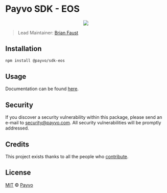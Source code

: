 # Payvo SDK - EOS

<p align="center">
    <img src="https://raw.githubusercontent.com/PayvoHQ/sdk/master/packages/sdk-eos/banner.png" />
</p>

> Lead Maintainer: [Brian Faust](https://github.com/faustbrian)

## Installation

```bash
npm install @payvo/sdk-eos
```

## Usage

Documentation can be found [here](https://ark.dev/docs/payvo-sdk/coins/eos).

## Security

If you discover a security vulnerability within this package, please send an e-mail to security@payvo.com. All security vulnerabilities will be promptly addressed.

## Credits

This project exists thanks to all the people who [contribute](../../contributors).

## License

[MIT](LICENSE) © [Payvo](https://payvo.com)
